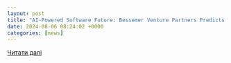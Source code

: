 ```yaml
---
layout: post
title: "AI-Powered Software Future: Bessemer Venture Partners Predicts India SaaS to Transition into IndAI SaaS"
date: 2024-08-06 08:24:02 +0000
categories: [news]
---
```


[Читати далі](https://cxotoday.com/press-release/ai-powered-software-future-bessemer-venture-partners-predicts-india-saas-to-transition-into-indai-saas/)
